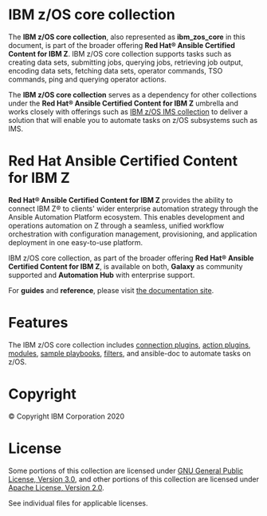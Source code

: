 IBM z/OS core collection
========================

The **IBM z/OS core collection**, also represented as **ibm\_zos\_core**
in this document, is part of the broader offering **Red Hat® Ansible
Certified Content for IBM Z**. IBM z/OS core collection supports tasks
such as creating data sets, submitting jobs, querying jobs,
retrieving job output, encoding data sets, fetching data sets, operator
commands, TSO commands, ping and querying operator actions.

The **IBM z/OS core collection** serves as a dependency for other collections
under the **Red Hat® Ansible Certified Content for IBM Z** umbrella and
works closely with offerings such as
[IBM z/OS IMS collection](https://galaxy.ansible.com/ibm/ibm_zos_ims)
to deliver a solution that will enable you to automate tasks on z/OS subsystems
such as IMS.

Red Hat Ansible Certified Content for IBM Z
===========================================

**Red Hat® Ansible Certified Content for IBM Z** provides the ability to
connect IBM Z® to clients\' wider enterprise automation strategy through
the Ansible Automation Platform ecosystem. This enables development and
operations automation on Z through a seamless, unified workflow
orchestration with configuration management, provisioning, and
application deployment in one easy-to-use platform.

IBM z/OS core collection, as part of the broader offering **Red Hat®
Ansible Certified Content for IBM Z**, is available on both, **Galaxy**
as community supported and **Automation Hub** with enterprise support.

For **guides** and **reference**, please visit [the documentation
site](https://ansible-collections.github.io/ibm_zos_core/).

Features
========

The IBM z/OS core collection includes
[connection plugins](https://github.com/ansible-collections/ibm_zos_core/tree/master/plugins/connection/),
[action plugins](https://github.com/ansible-collections/ibm_zos_core/tree/master/plugins/action/),
[modules](https://github.com/ansible-collections/ibm_zos_core/tree/master/plugins/modules/),
[sample playbooks](https://github.com/ansible-collections/ibm_zos_core/tree/master/playbooks/),
[filters](https://github.com/ansible-collections/ibm_zos_core/tree/master/plugins/filter/),
and ansible-doc to automate tasks on z/OS.

Copyright
=========

© Copyright IBM Corporation 2020

License
=======

Some portions of this collection are licensed under [GNU General Public
License, Version 3.0](https://opensource.org/licenses/GPL-3.0), and
other portions of this collection are licensed under [Apache License,
Version 2.0](https://opensource.org/licenses/Apache-2.0).

See individual files for applicable licenses.

